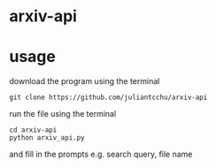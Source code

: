 # arxiv-api

# usage
download the program using the terminal
```
git clone https://github.com/juliantcchu/arxiv-api
```
run the file using the terminal
```
cd arxiv-api
python arxiv_api.py
```
and fill in the prompts e.g. search query, file name
